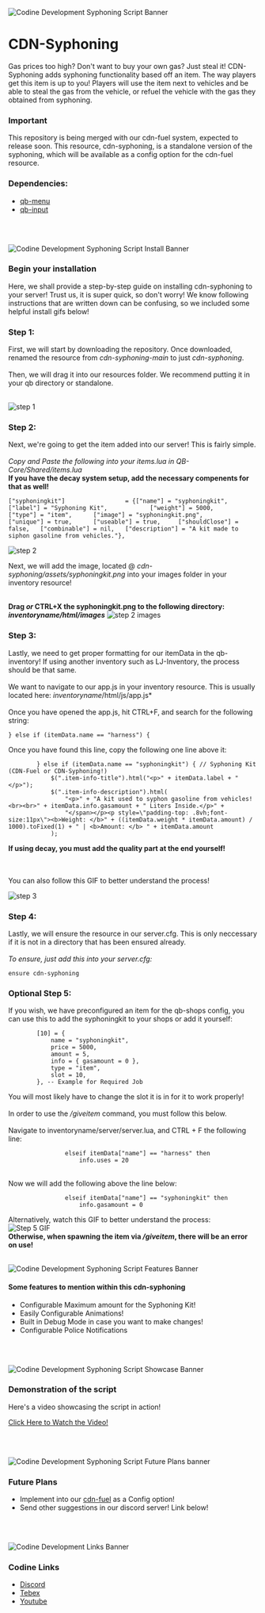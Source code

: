 ![Codine Development Syphoning Script Banner](https://i.imgur.com/EIzeqjY.png)

# CDN-Syphoning

Gas prices too high? Don't want to buy your own gas? Just steal it! CDN-Syphoning adds syphoning functionality based off an item. The way players get this item is up to you! Players will use the item next to vehicles and be able to steal the gas from the vehicle, or refuel the vehicle with the gas they obtained from syphoning.

### __Important__
This repository is being merged with our cdn-fuel system, expected to release soon. This resource, cdn-syphoning, is a standalone version of the syphoning, which will be available as a config option for the cdn-fuel resource.

### Dependencies:

- [qb-menu](https://github.com/qbcore-framework/qb-menu)
- [qb-input](https://github.com/qbcore-framework/qb-input)

<br>
<br>

![Codine Development Syphoning Script Install Banner](https://i.imgur.com/QI6GHDB.png)

### Begin your installation

Here, we shall provide a step-by-step guide on installing cdn-syphoning to your server! Trust us, it is super quick, so don't worry! We know following instructions that are written down can be confusing, so we included some helpful install gifs below!

### Step 1:

First, we will start by downloading the repository. Once downloaded, renamed the resource from *cdn-syphoning-main* to just *cdn-syphoning*.
<br> <br> 
Then, we will drag it into our resources folder. We recommend putting it in your qb directory or standalone. 
<br> <br> 

![step 1](https://i.imgur.com/bVQl0cb.gif)

### Step 2:

Next, we're going to get the item added into our server! This is fairly simple.
<br> <br> 
_Copy and Paste the following into your items.lua in QB-Core/Shared/items.lua_
<br>
**If you have the decay system setup, add the necessary compenents for that as well!**
```
["syphoningkit"]				 = {["name"] = "syphoningkit", 					["label"] = "Syphoning Kit", 			["weight"] = 5000, 		["type"] = "item", 		["image"] = "syphoningkit.png", 		["unique"] = true, 		["useable"] = true, 	["shouldClose"] = false,   ["combinable"] = nil,   ["description"] = "A kit made to siphon gasoline from vehicles."},
```
![step 2](https://i.imgur.com/t1TyS8W.gif)


Next, we will add the image, located @ _cdn-syphoning/assets/syphoningkit.png_ into your images folder in your inventory resource!
<br> <br>

**Drag _or_ CTRL+X the syphoningkit.png to the following directory: _inventoryname/html/images_**
![step 2 images](https://i.imgur.com/P9WbcMK.gif)

### Step 3:

Lastly, we need to get proper formatting for our itemData in the qb-inventory! If using another inventory such as LJ-Inventory, the process should be that same.
<br> <br> 
We want to navigate to our app.js in your inventory resource. This is usually located here: *inventoryname*/html/js/app.js*
<br> <br> 
Once you have opened the app.js, hit CTRL+F, and search for the following string: 
<br> 
```
} else if (itemData.name == "harness") {
```
Once you have found this line, copy the following one line above it:
<br> 
```
        } else if (itemData.name == "syphoningkit") { // Syphoning Kit (CDN-Fuel or CDN-Syphoning!)
            $(".item-info-title").html("<p>" + itemData.label + "</p>");
            $(".item-info-description").html(
                "<p>" + "A kit used to syphon gasoline from vehicles! <br><br>" + itemData.info.gasamount + " Liters Inside.</p>" +
                "</span></p><p style=\"padding-top: .8vh;font-size:11px\"><b>Weight: </b>" + ((itemData.weight * itemData.amount) / 1000).toFixed(1) + " | <b>Amount: </b> " + itemData.amount
            );
```
**If using decay, you must add the quality part at the end yourself!**

<br> <br> 
You can also follow this GIF to better understand the process!

![step 3](https://i.imgur.com/2qMuyJm.gif)


### Step 4: 

Lastly, we will ensure the resource in our server.cfg. This is only neccessary if it is not in a directory that has been ensured already. 
<br> <br>
_To ensure, just add this into your server.cfg:_
```
ensure cdn-syphoning
```
### Optional Step 5:

If you wish, we have preconfigured an item for the qb-shops config, you can use this to add the syphoningkit to your shops or add it yourself:
```
        [10] = {
            name = "syphoningkit",
            price = 5000,
            amount = 5,
            info = { gasamount = 0 },
            type = "item",
            slot = 10,
        }, -- Example for Required Job 
```
You will most likely have to change the slot it is in for it to work properly!
<br><br>
In order to use the */giveitem* command, you must follow this below.
<br> <br>
Navigate to inventoryname/server/server.lua, and CTRL + F the following line:
```
				elseif itemData["name"] == "harness" then
					info.uses = 20
```
<br>
Now we will add the following above the line below:

```
				elseif itemData["name"] == "syphoningkit" then
					info.gasamount = 0
```
Alternatively, watch this GIF to better understand the process:
<br>
![Step 5 GIF](https://i.imgur.com/PdO72r0.gif)
<br>
**Otherwise, when spawning the item via */giveitem*, there will be an error on use!**
<br><br>

![Codine Development Syphoning Script Features Banner](https://i.imgur.com/9jc8tll.png)

#### Some features to mention within this cdn-syphoning

- Configurable Maximum amount for the Syphoning Kit!
- Easily Configurable Animations!
- Built in Debug Mode in case you want to make changes!
- Configurable Police Notifications

<br>
<br>

![Codine Development Syphoning Script Showcase Banner](https://i.imgur.com/34Mu0fi.png)

### Demonstration of the script

Here's a video showcasing the script in action!

[Click Here to Watch the Video!](https://youtu.be/2CJjM_9hmNA)

<br>
<br>

![Codine Development Syphoning Script Future Plans banner](https://i.imgur.com/Ide300v.png)

### Future Plans

- Implement into our [cdn-fuel](https://github.com/CodineDev/cdn-fuel) as a Config option!
- Send other suggestions in our discord server! Link below!

<br>
<br>

![Codine Development Links Banner](https://i.imgur.com/TSfy7ik.png)

### Codine Links

- [Discord](https://discord.gg/Ta6QNnuxM2)
- [Tebex](https://codine.tebex.io/)
- [Youtube](https://www.youtube.com/channel/UC3Nr0qtyQP9cGRK1m25pOqg)
